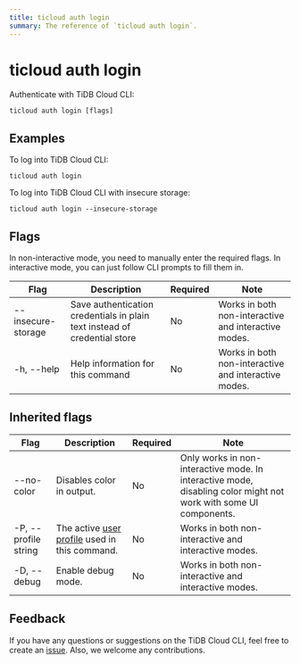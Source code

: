```yaml
---
title: ticloud auth login
summary: The reference of `ticloud auth login`.
---
```


# ticloud auth login

Authenticate with TiDB Cloud CLI:

```shell
ticloud auth login [flags]
```

## Examples

To log into TiDB Cloud CLI:

```shell
ticloud auth login
```

To log into TiDB Cloud CLI with insecure storage:

```shell
ticloud auth login --insecure-storage
```

## Flags

In non-interactive mode, you need to manually enter the required flags. In interactive mode, you can just follow CLI prompts to fill them in.

| Flag               | Description                                                               | Required | Note                                                 |
|--------------------|---------------------------------------------------------------------------|----------|------------------------------------------------------|
| --insecure-storage | Save authentication credentials in plain text instead of credential store | No       | Works in both non-interactive and interactive modes. |
| -h, --help         | Help information for this command                                         | No       | Works in both non-interactive and interactive modes. |

## Inherited flags

| Flag                 | Description                                                                                | Required | Note                                                                                                             |
|----------------------|--------------------------------------------------------------------------------------------|----------|------------------------------------------------------------------------------------------------------------------|
| --no-color           | Disables color in output.                                                                  | No       | Only works in non-interactive mode. In interactive mode, disabling color might not work with some UI components. |
| -P, --profile string | The active [user profile](/tidb-cloud/cli-reference.md#user-profile) used in this command. | No       | Works in both non-interactive and interactive modes.                                                             |
| -D, --debug          | Enable debug mode.                                                                          | No       | Works in both non-interactive and interactive modes.                                                             |

## Feedback

If you have any questions or suggestions on the TiDB Cloud CLI, feel free to create an [issue](https://github.com/tidbcloud/tidbcloud-cli/issues/new/choose). Also, we welcome any contributions.
